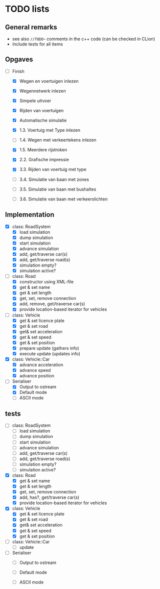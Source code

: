 # TODO lists

## General remarks
- see also `//TODO`- comments in the c++ code (can be checked in CLion)
- Include tests for all items

## Opgaves
- [ ] Finish
	- [x] Wegen en voertuigen inlezen
	- [x] Wegennetwerk inlezen
	- [x] Simpele uitvoer
	- [x] Rijden van voertuigen
	- [x] Automatische simulatie

	- [x] 1.3. Voertuig met Type inlezen
	- [ ] 1.4. Wegen met verkeertekens inlezen
	- [x] 1.5. Meerdere rijstroken
	- [x] 2.2. Grafische impressie
	- [x] 3.3. Rijden van voertuig met type
	- [ ] 3.4. Simulatie van baan met zones
	- [ ] 3.5. Simulatie van baan met bushaltes
	- [ ] 3.6. Simulatie van baan met verkeerslichten

## Implementation
- [x] class: RoadSystem
	- [x] load simulation
	- [x] dump simulation
	- [x] start simulation
	- [x] advance simulation
	- [x] add, get/traverse car(s)
	- [x] add, get/traverse road(s)
	- [x] simulation empty?
	- [x] simulation active?

- [ ] class: Road
	- [x] constructor using XML-file
	- [x] get & set name
	- [x] get & set length
	- [x] get, set, remove connection
	- [x] add, remove, get/traverse car(s)
	- [x] provide location-based iterator for vehicles

- [ ] class: Vehicle
	- [x] get & set licence plate
	- [x] get & set road
	- [x] get& set acceleration
	- [x] get & set speed
	- [x] get & set position
	- [x] prepare update (gathers info)
	- [x] execute update (updates info)

- [x] class: Vehicle::Car
	- [x] advance acceleration
	- [x] advance speed
	- [x] advance position

- [ ] Serialiser
 	- [x] Output to ostream
 	- [x] Default mode
 	- [ ] ASCII mode

## tests
- [ ] class: RoadSystem
	- [ ] load simulation
	- [ ] dump simulation
	- [ ] start simulation
	- [ ] advance simulation
	- [ ] add, get/traverse car(s)
	- [ ] add, get/traverse road(s)
	- [ ] simulation empty?
	- [ ] simulation active?

- [x] class: Road
	- [x] get & set name
	- [x] get & set length
	- [x] get, set, remove connection
	- [x] add, has?, get/traverse car(s)
	- [x] provide location-based iterator for vehicles

- [x] class: Vehicle
	- [x] get & set licence plate
	- [x] get & set road
	- [x] get& set acceleration
	- [x] get & set speed
	- [x] get & set position

- [ ] class: Vehicle::Car
	- [ ] update

- [ ] Serialiser
	- [ ] Output to ostream
	- [ ] Default mode
	- [ ] ASCII mode
	
